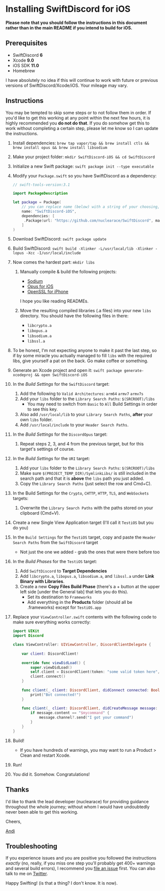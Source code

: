 # Installing SwiftDiscord for iOS

**Please note that you should follow the instructions in this document rather than in the main README if you intend to build for iOS.**

## Prerequisites

* SwiftDiscord **6**
* Xcode **9.0**
* iOS SDK **11.0**
* Homebrew

I have absolutely no idea if this will continue to work with future or previous versions of SwiftDiscord/Xcode/iOS. Your mileage may vary.

## Instructions

You may be tempted to skip some steps or to not follow them in order. If you'd like to get this working at any point within the next few hours, it is highly recommended you **do not do that**. If you do somehow get this to work without completing a certain step, please let me know so I can update the instructions.

1. Install dependencies: `brew tap vapor/tap && brew install ctls && brew install opus && brew install libsodium`
2. Make your project folder: `mkdir SwiftDiscord-iOS && cd SwiftDiscord`
3. Initialize a new Swift package: `swift package init --type executable`
4. Modify your `Package.swift` so you have SwiftDiscord as a dependency:

	```swift
	// swift-tools-version:3.1
	
	import PackageDescription
	
	let package = Package(
		// you can replace name (below) with a string of your choosing, the xcode project that is generated will have this name
	    name: "SwiftDiscord-iOS",
	    dependencies: [
	     .Package(url: "https://github.com/nuclearace/SwiftDiscord", majorVersion: 6)
	    ]
	)
	```
5. Download SwiftDiscord: `swift package update`
6. Build SwiftDiscord: `swift build -Xlinker -L/usr/local/lib -Xlinker -lopus -Xcc -I/usr/local/include`
7. Now comes the hardest part: `mkdir libs`
		
	1. Manually compile & build the following projects:
		* [Sodium](https://github.com/jedisct1/libsodium)
		* [Opus for iOS](https://github.com/chrisballinger/Opus-iOS)
		* [OpenSSL for iPhone](https://github.com/x2on/OpenSSL-for-iPhone)

		
		I hope you like reading READMEs.
	
	2. Move the resulting compiled libraries (.a files) into your new `libs` directory. You should have the following files in there:
		* `libcrypto.a`
		* `libopus.a`
		* `libsodium.a`
		* `libssl.a`

8. To be honest, I'm not expecting anyone to make it past the last step, so if by some miracle you actually managed to fill `libs` with the required libs, give yourself a pat on the back. Go make coffee or something.
9.  Generate an Xcode project and open it: `swift package generate-xcodeproj && open SwiftDiscord-iOS`
10. In the *Build Settings* for the `SwiftDiscord` target:
	1. Add the following to `Valid Architectures`: `arm64` `armv7` `armv7s`
	2. Add your `libs` folder to the `Library Search Paths`: `$(SRCROOT)/libs`
		* You may need to switch from `Basic` to `All` Build Settings in order to see this key.
	3. Also add `/usr/local/lib` to your `Library Search Paths`, **after** your own `libs` folder.
	4. Add `/usr/local/include` to your `Header Search Paths`.
11. In the *Build Settings* for the `DiscordOpus` target:
	1. Repeat steps 2, 3, and 4 from the previous target, but for this target's settings of course.
12. In the *Build Settings* for the `URI` target:
	1. Add your `libs` folder to the `Library Search Paths`: `$(SRCROOT)/libs`
	2. Make sure `$(PROJECT_TEMP_DIR)/SymlinkLibs/` is still included in the search path and that it is **above** the `libs` path you just added.
	3. Copy the `Library Search Paths` (just select the row and Cmd+C).
13. In the Build Settings for the `Crypto`, `CHTTP`, `HTTP`, `TLS`, and `WebSockets` targets:
	1. Overwrite the `Library Search Paths` with the paths stored on your clipboard (Cmd+V).
14. Create a new Single View Application target (I'll call it `TestiOS` but you do you)
15. In the `Build Settings` for the `TestiOS` target, copy and paste the `Header Search Paths` from the `SwiftDiscord` target 

	* Not just the one we added - grab the ones that were there before too
	
16. In the *Build Phases* for the `TestiOS` target:

	1. Add `SwiftDiscord` to **Target Dependencies**
	2. Add `libcrypto.a`, `libopus.a`, `libsodium.a`, and `libssl.a` under **Link Binary with Libraries**.
	3. Create a new **Copy Files Build Phase** (there's a + button at the upper left side [under the General tab] that lets you do this).
		* Set its destination to `Frameworks`
		* Add everything in the **Products** folder (should all be .frameworks) except for `TestiOS.app`
17. Replace your `ViewController.swift` contents with the following code to make sure everything works correctly:

	```swift
	import UIKit
	import Discord

	class ViewController: UIViewController, DiscordClientDelegate {
	    
	    var client: DiscordClient!
	    
	    override func viewDidLoad() {
	        super.viewDidLoad()
	        self.client = DiscordClient(token: "some valid token here", delegate: self, configuration: [.log(.info)])
	        client.connect()
	    }
	    
	    func client(_ client: DiscordClient, didConnect connected: Bool) {
	        print("Bot connected!")
	    }
	    
	    func client(_ client: DiscordClient, didCreateMessage message: DiscordMessage) {
	        if message.content == "$mycommand" {
	            message.channel?.send("I got your command")
	        }
	    }
	}
	``` 
18. Build!
	* If you have hundreds of warnings, you may want to run a Product > Clean and restart Xcode.
19. Run!
20. You did it. Somehow. Congratulations!

## Thanks

I'd like to thank the lead developer (nuclearace) for providing guidance throughout the whole journey; without whom I would have undoubtedly never been able to get this working. 

Cheers,

[Andi](http://twitter.com/nexuist)

## Troubleshooting

If you experience issues and you are positive you followed the instructions *exactly* (no, really, if you miss one step you'll probably get 400+ warnings and several build errors), I recommend you [file an issue](https://github.com/nuclearace/SwiftDiscord/issues/new) first. You can also talk to me on [Twitter]((https://twitter.com/nexuist)).


Happy Swifting! (is that a thing? I don't know. It is now).
